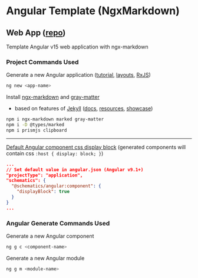 # Angular Template (NgxMarkdown)

## Web App ([repo](https://github.com/david-rachwalik/Templates-Angular15-NgxMarkdown))

Template Angular v15 web application with ngx-markdown

### Project Commands Used

Generate a new Angular application ([tutorial](https://angular.io/tutorial/toh-pt5), [layouts](https://indepth.dev/posts/1235/how-to-reuse-common-layouts-in-angular-using-router-2), [RxJS](https://www.learnrxjs.io))

```bash
ng new <app-name>
```

Install [ngx-markdown](https://github.com/jfcere/ngx-markdown) and [gray-matter](https://github.com/jonschlinkert/gray-matter)

- based on features of [Jekyll](https://github.com/jekyll/jekyll) ([docs](https://jekyllrb.com/docs), [resources](https://jekyllrb.com/resources), [showcase](https://jekyllrb.com/showcase))

```bash
npm i ngx-markdown marked gray-matter
npm i -D @types/marked
npm i prismjs clipboard
```

---

[Default Angular component css display block](https://stackoverflow.com/questions/51032328/angular-component-default-style-css-display-block) (generated components will contain css `:host { display: block; }`)

```json
...
// Set default value in angular.json (Angular v9.1+)
"projectType": "application",
"schematics": {
  "@schematics/angular:component": {
    "displayBlock": true
  }
}
...
```

### Angular Generate Commands Used

Generate a new Angular component

```bash
ng g c <component-name>
```

Generate a new Angular module

```bash
ng g m <module-name>
```
